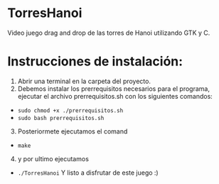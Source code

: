 # TorresHanoi
Video juego drag and drop de las torres de Hanoi utilizando GTK y C.
# Instrucciones de instalación:
1. Abrir una terminal en la carpeta del proyecto.
2. Debemos instalar los prerrequisitos necesarios para el programa,
 ejecutar el archivo prerrequisitos.sh con los siguientes comandos:
- `sudo chmod +x ./prerrequisitos.sh`
- `sudo bash prerrequisitos.sh`
3. Posteriormete ejecutamos el comand
- `make`
4. y por ultimo ejecutamos
- `./TorresHanoi`
Y listo a disfrutar de este juego :)
